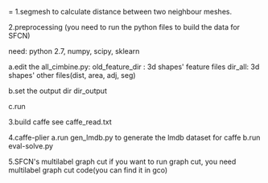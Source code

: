 =
1.segmesh
to calculate distance between two neighbour meshes.

2.preprocessing (you need to run the python files to build the data for SFCN)

need: python 2.7, numpy, scipy, sklearn

a.edit the all_cimbine.py:
old_feature_dir : 3d shapes' feature files
dir_all: 3d shapes' other files(dist, area, adj, seg)

b.set the output dir
dir_output

c.run 

3.build caffe see caffe_read.txt

4.caffe-plier
a.run gen_lmdb.py to generate the lmdb dataset for caffe
b.run eval-solve.py

5.SFCN's multilabel graph cut
if you want to run graph cut,
you need multilabel graph cut code(you can find it in gco)